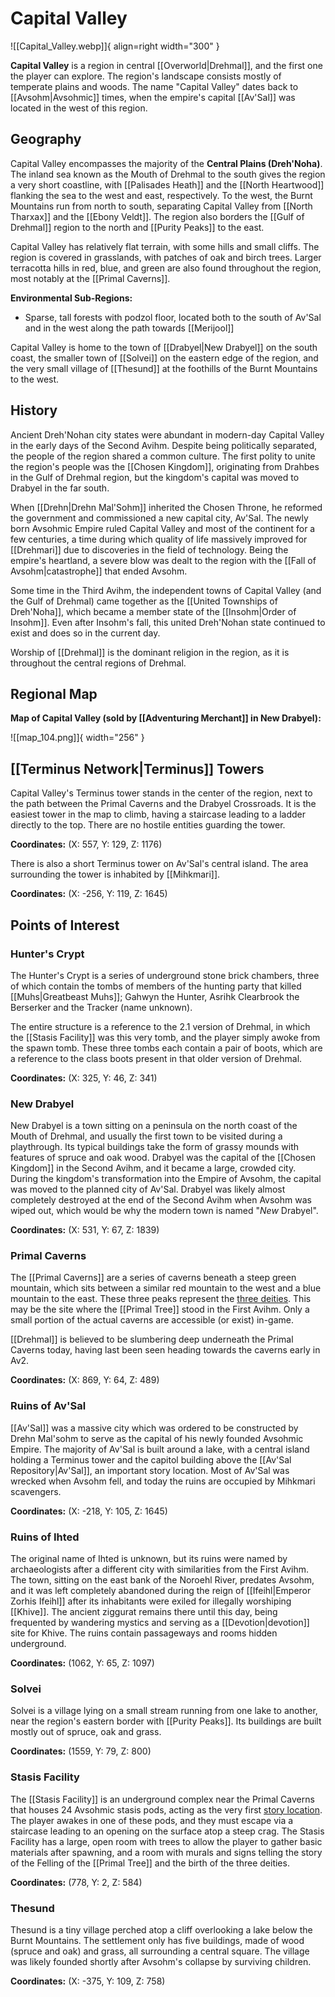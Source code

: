 # Capital Valley

![[Capital_Valley.webp]]{ align=right width="300" }

**Capital Valley** is a region in central [[Overworld|Drehmal]], and the first one the player can explore. The region's landscape consists mostly of temperate plains and woods. The name "Capital Valley" dates back to [[Avsohm|Avsohmic]] times, when the empire's capital [[Av'Sal]] was located in the west of this region. 

## Geography

Capital Valley encompasses the majority of the **Central Plains (Dreh'Noha)**. The inland sea known as the Mouth of Drehmal to the south gives the region a very short coastline, with [[Palisades Heath]] and the [[North Heartwood]] flanking the sea to the west and east, respectively. To the west, the Burnt Mountains run from north to south, separating Capital Valley from [[North Tharxax]] and the [[Ebony Veldt]]. The region also borders the [[Gulf of Drehmal]] region to the north and [[Purity Peaks]] to the east.

Capital Valley has relatively flat terrain, with some hills and small cliffs. The region is covered in grasslands, with patches of oak and birch trees. Larger terracotta hills in red, blue, and green are also found throughout the region, most notably at the [[Primal Caverns]]. 

**Environmental Sub-Regions:** <br>
- Sparse, tall forests with podzol floor, located both to the south of Av'Sal and in the west along the path towards [[Merijool]]

Capital Valley is home to the town of [[Drabyel|New Drabyel]] on the south coast, the smaller town of [[Solvei]] on the eastern edge of the region, and the very small village of [[Thesund]] at the foothills of the Burnt Mountains to the west. 

## History

Ancient Dreh'Nohan city states were abundant in modern-day Capital Valley in the early days of the Second Avihm. Despite being politically separated, the people of the region shared a common culture. The first polity to unite the region's people was the [[Chosen Kingdom]], originating from Drahbes in the Gulf of Drehmal region, but the kingdom's capital was moved to Drabyel in the far south. 

When [[Drehn|Drehn Mal'Sohm]] inherited the Chosen Throne, he reformed the government and commissioned a new capital city, Av'Sal. The newly born Avsohmic Empire ruled Capital Valley and most of the continent for a few centuries, a time during which quality of life massively improved for [[Drehmari]] due to discoveries in the field of technology. Being the empire's heartland, a severe blow was dealt to the region with the [[Fall of Avsohm|catastrophe]] that ended Avsohm.

Some time in the Third Avihm, the independent towns of Capital Valley (and the Gulf of Drehmal) came together as the [[United Townships of Dreh'Noha]], which became a member state of the [[Insohm|Order of Insohm]]. Even after Insohm's fall, this united Dreh'Nohan state continued to exist and does so in the current day.

Worship of [[Drehmal]] is the dominant religion in the region, as it is throughout the central regions of Drehmal.

## Regional Map

**Map of Capital Valley (sold by [[Adventuring Merchant]] in New Drabyel):**

![[map_104.png]]{ width="256" }

## [[Terminus Network|Terminus]] Towers

Capital Valley's Terminus tower stands in the center of the region, next to the path between the Primal Caverns and the Drabyel Crossroads. It is the easiest tower in the map to climb, having a staircase leading to a ladder directly to the top. There are no hostile entities guarding the tower.

**Coordinates:** (X: 557, Y: 129, Z: 1176)

There is also a short Terminus tower on Av'Sal's central island. The area surrounding the tower is inhabited by [[Mihkmari]].

**Coordinates:** (X: -256, Y: 119, Z: 1645)

## Points of Interest

### Hunter's Crypt

The Hunter's Crypt is a series of underground stone brick chambers, three of which contain the tombs of members of the hunting party that killed [[Muhs|Greatbeast Muhs]]; Gahwyn the Hunter, Asrihk Clearbrook the Berserker and the Tracker (name unknown). 

The entire structure is a reference to the 2.1 version of Drehmal, in which the [[Stasis Facility]] was this very tomb, and the player simply awoke from the spawn tomb. These three tombs each contain a pair of boots, which are a reference to the class boots present in that older version of Drehmal.

**Coordinates:** (X: 325, Y: 46, Z: 341)

###  New Drabyel

New Drabyel is a town sitting on a peninsula on the north coast of the Mouth of Drehmal, and usually the first town to be visited during a playthrough. Its typical buildings take the form of grassy mounds with features of spruce and oak wood. Drabyel was the capital of the [[Chosen Kingdom]] in the Second Avihm, and it became a large, crowded city. During the kingdom's transformation into the Empire of Avsohm, the capital was moved to the planned city of Av'Sal. Drabyel was likely almost completely destroyed at the end of the Second Avihm when Avsohm was wiped out, which would be why the modern town is named "*New* Drabyel".

**Coordinates:** (X: 531, Y: 67, Z: 1839)

### Primal Caverns

The [[Primal Caverns]] are a series of caverns beneath a steep green mountain, which sits between a similar red mountain to the west and a blue mountain to the east. These three peaks represent the [three deities](/Lore/Higher_Beings/Deities/). This may be the site where the [[Primal Tree]] stood in the First Avihm. Only a small portion of the actual caverns are accessible (or exist) in-game.

[[Drehmal]] is believed to be slumbering deep underneath the Primal Caverns today, having last been seen heading towards the caverns early in Av2.

**Coordinates:** (X: 869, Y: 64, Z: 489)

### Ruins of Av'Sal

[[Av'Sal]] was a massive city which was ordered to be constructed by Drehn Mal'sohm to serve as the capital of his newly founded Avsohmic Empire. The majority of Av'Sal is built around a lake, with a central island holding a Terminus tower and the capitol building above the [[Av'Sal Repository|Av'Sal]], an important story location. Most of Av'Sal was wrecked when Avsohm fell, and today the ruins are occupied by Mihkmari scavengers.

**Coordinates:** (X: -218, Y: 105, Z: 1645)

### Ruins of Ihted

The original name of Ihted is unknown, but its ruins were named by archaeologists after a different city with similarities from the First Avihm. The town, sitting on the east bank of the Noroehl River, predates Avsohm, and it was left completely abandoned during the reign of [[Ifeihl|Emperor Zorhis Ifeihl]] after its inhabitants were exiled for illegally worshiping [[Khive]]. The ancient ziggurat remains there until this day, being frequented by wandering mystics and serving as a [[Devotion|devotion]] site for Khive. The ruins contain passageways and rooms hidden underground.

**Coordinates:** (1062, Y: 65, Z: 1097)

### Solvei

Solvei is a village lying on a small stream running from one lake to another, near the region's eastern border with [[Purity Peaks]]. Its buildings are built mostly out of spruce, oak and grass.

**Coordinates:** (1559, Y: 79, Z: 800)

### Stasis Facility

The [[Stasis Facility]] is an underground complex near the Primal Caverns that houses 24 Avsohmic stasis pods, acting as the very first [story location](/Story_and_Features/Story_Locations/). The player awakes in one of these pods, and they must escape via a staircase leading to an opening on the surface atop a steep crag. The Stasis Facility has a large, open room with trees to allow the player to gather basic materials after spawning, and a room with murals and signs telling the story of the Felling of the [[Primal Tree]] and the birth of the three deities.

**Coordinates:** (778, Y: 2, Z: 584)

### Thesund

Thesund is a tiny village perched atop a cliff overlooking a lake below the Burnt Mountains. The settlement only has five buildings, made of wood (spruce and oak) and grass, all surrounding a central square. The village was likely founded shortly after Avsohm's collapse by surviving children.

**Coordinates:** (X: -375, Y: 109, Z: 758)
